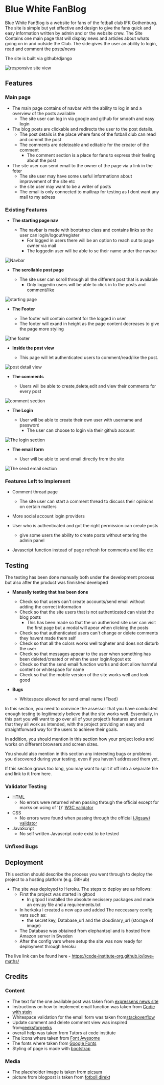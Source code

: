 # Blue White FanBlog

Blue White FanBlog is a website for fans of the fotball club IFK Gothenburg. The site is simple but yet effective and design to give the fans quick and easy information written by admin and or the website crew. The Site Contains one main page that will display news and articles about whats going on in and outside the Club. The side gives the user an ability to login, read and comment the posts/news 

The site is built via github/django

![responsive site view](media/responsive.png)

## Features 

### Main page
- The main page contains of navbar with the ability to log in and a overview of the posts available
    - The site user can log in via google and github for smooth and easy login
- The blog posts are clickable and redirects the user to the post details.
    - The post details is the place where fans of the fotball club can read and commit the post
    - The comments are deleteable and editable for the creater of the comment
        - The comment section is a place for fans to express their feeling about the post
- The site user can send email to the owner of the page via a link in the foter
    - The site user may have some useful informationn about improvement of the site etc
    - the site user may want to be a writer of posts  
    - The email is only connected to mailtrap for testing as I dont want any mail to my adress

### Existing Features

- __The starting page nav__

  - The navbar is made with bootstrap class and contains links so the user can login/logout/register
    - For logged in users there will be an option to reach out to page owner via mail
    - The loggedin user will be able to se their name under the navbar

![Navbar](media/The-navbar.png)

- __The scrollable post page__

  - The site user can scroll through all the different post that is available
    - Only loggedin users will be able to click in to the posts and comment/like

![starting page](media/starting-page.png)

- __The Footer__

  - The footer will contain content for the logged in user
  - The footer will exand in height as the page content decreases to give the page more styling

![the footer](media/footer.png)

- __Inside the post view__

  - This page will let authenticated users to comment/read/like the post. 

![post detail view](media/post-detail.png)

- __The comments__

  - Users will be able to create,delete,edit and view their comments for every post

![comment section](media/comment-section.png)

- __The Login__

  - User will be able to create their own user with username and password
    - The user can choose to login via their github account

![The login section](media/login.png)

- __The email form__

  - User will be able to send email directly from the site

![The send email section](media/email.png)

### Features Left to Implement

- Comment thread page
  - The site user can start a comment thread to discuss their opinions on certain matters

- More social account login providers

- User who is authenticated and got the right permission can create posts 
  - give some users the ability to create posts without entering the admin panel

- Javascript function instead of page refresh for comments and like etc

## Testing 

The testing has been done manually both under the development process but also after the product was finnished developed

- __Manually testing that has been done__
  - Check so that users can't create accounts/send email without adding the correct information
  - Check so that the site users that is not authenticated can visist the blog posts
    - This has been made so that the un autherised site user can visit the first page but a modal will apear when clicking the posts
  - Check so that authenticated users can't change or delete comments they havent made them self
  - Check so that all the colors works well togheter and does not disturb the user
  - Check so that messages appear to the user when something has been deleted/created or when the user login/logout etc
  - Check so that the send email function works and dont allow harmful content or whitespace for name
  - Check so that the mobile version of the site works well and look good

- __Bugs__
  - Whitespace allowed for send email name (Fixed)
  

In this section, you need to convince the assessor that you have conducted enough testing to legitimately believe that the site works well. Essentially, in this part you will want to go over all of your project’s features and ensure that they all work as intended, with the project providing an easy and straightforward way for the users to achieve their goals.

In addition, you should mention in this section how your project looks and works on different browsers and screen sizes.

You should also mention in this section any interesting bugs or problems you discovered during your testing, even if you haven't addressed them yet.

If this section grows too long, you may want to split it off into a separate file and link to it from here.


### Validator Testing 

- HTML
    - No errors were returned when passing through the official except for marks on using of '{}' [W3C validator](https://validator.w3.org/)
- CSS
    - No errors were found when passing through the official [(Jigsaw) validator](http://jigsaw.w3.org/css-validator/validator$link)
- JavaScript
    - No self written Javascript code exist to be tested

### Unfixed Bugs


## Deployment

This section should describe the process you went through to deploy the project to a hosting platform (e.g. GitHub) 

- The site was deployed to Heroku. The steps to deploy are as follows: 
  - First the project was started in gitpod
    - In gitpod I installed the absolute necissery packages and made an env.py file and a requirements.txt
  - In herkoku I created a new app and added The neccessary config vars such as:
    - the secret key, Database_url and the cloudinary_url (storage of image)
  - The Database was obtained from elephantsql and is hosted from Amazon server in Sweden
  - After the config vars where setup the site was now ready for deployment through heroku

The live link can be found here - https://code-institute-org.github.io/love-maths/


## Credits 

### Content 

- The text for the one available post was taken from [expressens news site](https://www.expressen.se/sport/fotboll/allsvenskan/erik-sorga-lamnar-ifk-goteborg-for-bulgarien/)
- Instructions on how to implement email function was taken from [Codie with stein](https://www.youtube.com/watch?v=dnhEnF7_RyM&ab_channel=CodeWithStein)
- Whitespace validation for the email form was taken from[stackoverflow](https://stackoverflow.com/questions/332102/what-is-the-best-way-to-catch-and-show-an-error-if-user-enters-only-whitespace-i)
- Update comment and delete comment view was inspired from[geeksforgeeks](https://www.geeksforgeeks.org/updateview-class-based-views-django/)
- overall help was taken from Tutors at code institute
- The icons where taken from [Font Awesome](https://fontawesome.com/)
- The fonts where taken from [Google Fonts](https://fonts.google.com/about)
- Styling of page is made with [bootstrap](https://getbootstrap.com/)

### Media

- The placeholder image is taken from [picsum](https://picsum.photos/200)
- picture from blogpost is taken from [fotboll direkt](https://fotbolldirekt.se/2022/05/29/erik-sorga-om-att-ha-blivit-publikfavorit-i-ifk-goteborg-trots-att-han-knappt-spelat)
